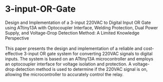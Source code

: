 # 3-input-OR-Gate
Design and Implementation of a 3-input 220VAC to Digital Input OR Gate using ATtiny13A with Optocoupler Interface, Welding Protection, Dual Power Supply, and Voltage-Drop Detection Method: A Limited Knowledge Perspective
<br><br>
This paper presents the design and implementation of a reliable and cost-effective 3-input OR gate system for converting 220VAC signals to digital inputs. The system is based on an ATtiny13A microcontroller and employs an optocoupler interface for voltage isolation and protection. A voltage-drop detection method is used to determine if the 220VAC signal is on, allowing the microcontroller to accurately control the relay.
